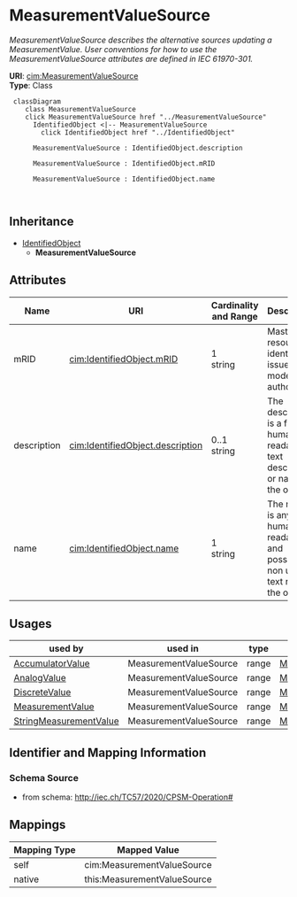 # MeasurementValueSource


_MeasurementValueSource describes the alternative sources updating a MeasurementValue. User conventions for how to use the MeasurementValueSource attributes are defined in IEC 61970-301._





**URI**: [cim:MeasurementValueSource](http://iec.ch/TC57/CIM100#MeasurementValueSource)<br />
**Type**: Class




```mermaid
 classDiagram
    class MeasurementValueSource
    click MeasurementValueSource href "../MeasurementValueSource"
      IdentifiedObject <|-- MeasurementValueSource
        click IdentifiedObject href "../IdentifiedObject"
      
      MeasurementValueSource : IdentifiedObject.description
        
      MeasurementValueSource : IdentifiedObject.mRID
        
      MeasurementValueSource : IdentifiedObject.name
        
      
```





## Inheritance
* [IdentifiedObject](IdentifiedObject.md)
    * **MeasurementValueSource**



## Attributes


| Name | URI | Cardinality and Range | Description | Inheritance |
| ---  | --- | --- | --- | --- |
| mRID | [cim:IdentifiedObject.mRID](http://iec.ch/TC57/CIM100#IdentifiedObject.mRID) | 1 <br />  string  | Master resource identifier issued by a model authority | [IdentifiedObject](IdentifiedObject.md) |
| description | [cim:IdentifiedObject.description](http://iec.ch/TC57/CIM100#IdentifiedObject.description) | 0..1 <br />  string  | The description is a free human readable text describing or naming the object | [IdentifiedObject](IdentifiedObject.md) |
| name | [cim:IdentifiedObject.name](http://iec.ch/TC57/CIM100#IdentifiedObject.name) | 1 <br />  string  | The name is any free human readable and possibly non unique text naming the o... | [IdentifiedObject](IdentifiedObject.md) |





## Usages

| used by | used in | type | used |
| ---  | --- | --- | --- |
| [AccumulatorValue](AccumulatorValue.md) | MeasurementValueSource | range | [MeasurementValueSource](MeasurementValueSource.md) |
| [AnalogValue](AnalogValue.md) | MeasurementValueSource | range | [MeasurementValueSource](MeasurementValueSource.md) |
| [DiscreteValue](DiscreteValue.md) | MeasurementValueSource | range | [MeasurementValueSource](MeasurementValueSource.md) |
| [MeasurementValue](MeasurementValue.md) | MeasurementValueSource | range | [MeasurementValueSource](MeasurementValueSource.md) |
| [StringMeasurementValue](StringMeasurementValue.md) | MeasurementValueSource | range | [MeasurementValueSource](MeasurementValueSource.md) |






## Identifier and Mapping Information







### Schema Source


* from schema: http://iec.ch/TC57/2020/CPSM-Operation#





## Mappings

| Mapping Type | Mapped Value |
| ---  | ---  |
| self | cim:MeasurementValueSource |
| native | this:MeasurementValueSource |




